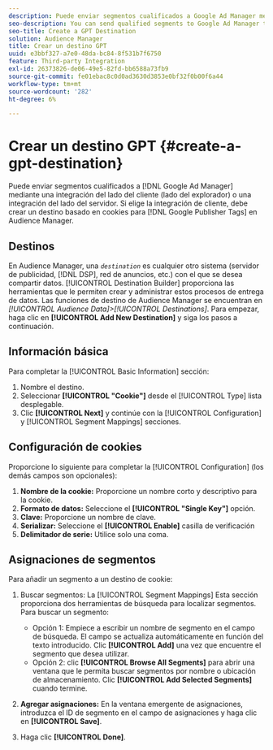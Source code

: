 ```yaml
---
description: Puede enviar segmentos cualificados a Google Ad Manager mediante una integración del lado del cliente (lado del explorador) o una integración del lado del servidor. Si elige la integración del lado del cliente, debe crear un destino basado en cookies para las etiquetas de Google Publisher en Audience Manager.
seo-description: You can send qualified segments to Google Ad Manager through a client-side (browser-side) integration, or a server-side integration. If you choose the client-side integration, you must create a cookie-based destination for Google Publisher Tags in Audience Manager.
seo-title: Create a GPT Destination
solution: Audience Manager
title: Crear un destino GPT
uuid: e3bbf327-a7e0-48da-bc84-8f531b7f6750
feature: Third-party Integration
exl-id: 26373826-de06-49e5-82fd-bb6588a73fb9
source-git-commit: fe01ebac8c0d0ad3630d3853e0bf32f0b00f6a44
workflow-type: tm+mt
source-wordcount: '282'
ht-degree: 6%

---
```


# Crear un destino GPT {#create-a-gpt-destination}

Puede enviar segmentos cualificados a [!DNL Google Ad Manager] mediante una integración del lado del cliente (lado del explorador) o una integración del lado del servidor. Si elige la integración de cliente, debe crear un destino basado en cookies para [!DNL Google Publisher Tags] en Audience Manager.

## Destinos 

En Audience Manager, una *`destination`* es cualquier otro sistema (servidor de publicidad, [!DNL DSP], red de anuncios, etc.) con el que se desea compartir datos. [!UICONTROL Destination Builder] proporciona las herramientas que le permiten crear y administrar estos procesos de entrega de datos. Las funciones de destino de Audience Manager se encuentran en *[!UICONTROL Audience Data]>[!UICONTROL Destinations]*. Para empezar, haga clic en **[!UICONTROL Add New Destination]** y siga los pasos a continuación.

## Información básica

Para completar la [!UICONTROL Basic Information] sección:

1. Nombre el destino.
1. Seleccionar **[!UICONTROL "Cookie"]** desde el [!UICONTROL Type] lista desplegable.
1. Clic **[!UICONTROL Next]** y continúe con la [!UICONTROL Configuration] y [!UICONTROL Segment Mappings] secciones.

## Configuración de cookies

Proporcione lo siguiente para completar la [!UICONTROL Configuration] (los demás campos son opcionales):

1. **Nombre de la cookie:** Proporcione un nombre corto y descriptivo para la cookie.
1. **Formato de datos:** Seleccione el **[!UICONTROL "Single Key"]** opción.
1. **Clave:** Proporcione un nombre de clave.
1. **Serializar:** Seleccione el **[!UICONTROL Enable]** casilla de verificación
1. **Delimitador de serie:** Utilice solo una coma.

## Asignaciones de segmentos

Para añadir un segmento a un destino de cookie:

1. Buscar segmentos: La [!UICONTROL Segment Mappings] Esta sección proporciona dos herramientas de búsqueda para localizar segmentos. Para buscar un segmento:

   * Opción 1: Empiece a escribir un nombre de segmento en el campo de búsqueda. El campo se actualiza automáticamente en función del texto introducido. Clic **[!UICONTROL Add]** una vez que encuentre el segmento que desea utilizar.
   * Opción 2: clic **[!UICONTROL Browse All Segments]** para abrir una ventana que le permita buscar segmentos por nombre o ubicación de almacenamiento. Clic **[!UICONTROL Add Selected Segments]** cuando termine.

1. **Agregar asignaciones:** En la ventana emergente de asignaciones, introduzca el ID de segmento en el campo de asignaciones y haga clic en **[!UICONTROL Save]**.

1. Haga clic **[!UICONTROL Done]**.
